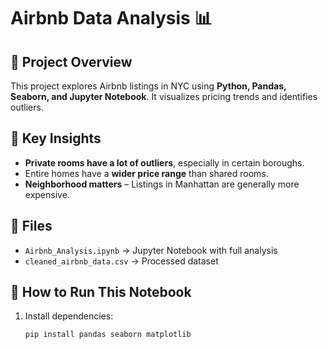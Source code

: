 # Airbnb Data Analysis 📊

## 📌 Project Overview
This project explores Airbnb listings in NYC using **Python, Pandas, Seaborn, and Jupyter Notebook**. It visualizes pricing trends and identifies outliers.

## 🔹 Key Insights
- **Private rooms have a lot of outliers**, especially in certain boroughs.
- Entire homes have a **wider price range** than shared rooms.
- **Neighborhood matters** – Listings in Manhattan are generally more expensive.

## 📂 Files
- `Airbnb_Analysis.ipynb` → Jupyter Notebook with full analysis
- `cleaned_airbnb_data.csv` → Processed dataset

## 🚀 How to Run This Notebook
1. Install dependencies:  
   ```bash
   pip install pandas seaborn matplotlib
